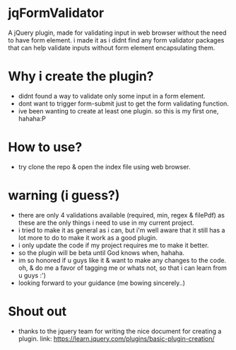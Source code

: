 # jqFormValidator

A jQuery plugin, made for validating input in web browser without the need to have form element. 
i made it as i didnt find any form validator packages that can help validate inputs without form element encapsulating them. 


# Why i create the plugin?
- didnt found a way to validate only some input in a form element. 
- dont want to trigger form-submit just to get the form validating function. 
- ive been wanting to create at least one plugin. so this is my first one, hahaha:P

# How to use?
- try clone the repo & open the index file using web browser.

# warning (i guess?)
- there are only 4 validations available (required, min, regex & filePdf) as these are the only things i need to use in my current project.
- i tried to make it as general as i can, but i'm well aware that it still has a lot more to do to make it work as a good plugin.
- i only update the code if my project requires me to make it better. 
- so the plugin will be beta until God knows when, hahaha.
- im so honored if u guys like it & want to make any changes to the code. oh, & do me a favor of tagging me or whats not, so that i can learn from u guys :')
- looking forward to your guidance (me bowing sincerely..) 

# Shout out
- thanks to the jquery team for writing the nice document for creating a plugin.
link: https://learn.jquery.com/plugins/basic-plugin-creation/
